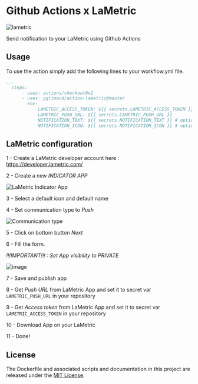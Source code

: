 # Github Actions x LaMetric

![lametric](https://github.com/pgrimaud/action-lametric/workflows/lametric/badge.svg?branch=master)

Send notification to your LaMetric using Github Actions

## Usage

To use the action simply add the following lines to your workflow.yml file.

```yaml
...
  steps:
      - uses: actions/checkout@v2
      - uses: pgrimaud/action-lametric@master
        env:
            LAMETRIC_ACCESS_TOKEN: ${{ secrets.LAMETRIC_ACCESS_TOKEN }}
            LAMETRIC_PUSH_URL: ${{ secrets.LAMETRIC_PUSH_URL }}
            NOTIFICATION_TEXT: ${{ secrets.NOTIFICATION_TEXT }} # optional
            NOTIFICATION_ICON: ${{ secrets.NOTIFICATION_ICON }} # optional
```

## LaMetric configuration

1 - Create a LaMetric developer account here : https://developer.lametric.com/

2 - Create a new *INDICATOR APP*

![LaMetric Indicator App](https://user-images.githubusercontent.com/1866496/77777070-488aba80-704f-11ea-812d-53f3233c441e.png)

3 - Select a default icon and default name 

4 - Set communication type to *Push*

![Communication type](https://user-images.githubusercontent.com/1866496/77777291-a7503400-704f-11ea-8cb5-96cdf607c0d2.png)

5 - Click on bottom button *Next*

6 - Fill the form.

*!!!IMPORTANT!!! : Set App visibility to PRIVATE*

![image](https://user-images.githubusercontent.com/1866496/77777616-1af24100-7050-11ea-9e19-0c3db2f077a9.png)

7 - Save and publish app

8 - Get *Push URL* from LaMetric App and set it to secret var `LAMETRIC_PUSH_URL` in your repository

9 - Get *Access token* from LaMetric App and set it to secret var `LAMETRIC_ACCESS_TOKEN` in your repository

10 - Download App on your LaMetric

11 - Done!

## License

The Dockerfile and associated scripts and documentation in this project are released under the [MIT License](LICENSE).
